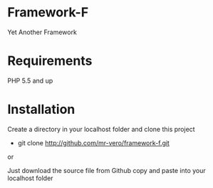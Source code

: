# Framework-F
Yet Another Framework

# Requirements
PHP 5.5 and up

# Installation
Create a directory in your localhost folder and clone this project
* git clone http://github.com/mr-vero/framework-f.git

or

Just download the source file from Github
copy and paste into your localhost folder
